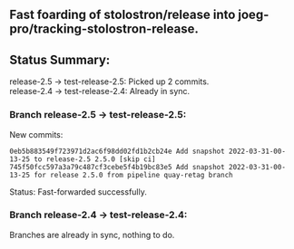 ## Fast foarding of stolostron/release into joeg-pro/tracking-stolostron-release.

## Status Summary:

release-2.5 -> test-release-2.5: Picked up 2 commits.  
release-2.4 -> test-release-2.4: Already in sync.  

### Branch release-2.5 -> test-release-2.5:

New commits:

```
0eb5b883549f723971d2ac6f98dd02fd1b2cb24e Add snapshot 2022-03-31-00-13-25 to release-2.5 2.5.0 [skip ci]
745f50fcc597a3a79c487cf3cebe5f4b19bc83e5 Add snapshot 2022-03-31-00-13-25 for release 2.5.0 from pipeline quay-retag branch
```

Status: Fast-forwarded successfully.

### Branch release-2.4 -> test-release-2.4:

Branches are already in sync, nothing to do.
